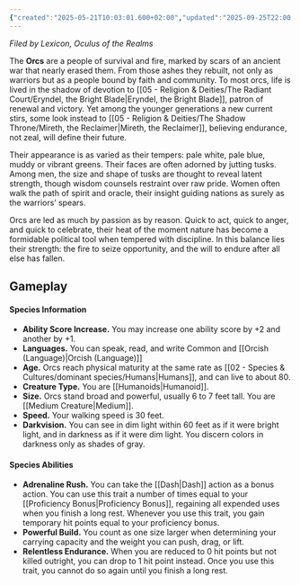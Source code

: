 ```yaml
---
{"created":"2025-05-21T10:03:01.600+02:00","updated":"2025-09-25T22:00:36.000+02:00","cssclasses":null,"tags":null,"dg-publish":true,"permalink":"/02-species-and-cultures/dominant-species/orcs/","dgPassFrontmatter":true}
---
```


_Filed by Lexicon, Oculus of the Realms_

The **Orcs** are a people of survival and fire, marked by scars of an ancient war that nearly erased them. From those ashes they rebuilt, not only as warriors but as a people bound by faith and community. To most orcs, life is lived in the shadow of devotion to [[05 - Religion & Deities/The Radiant Court/Eryndel, the Bright Blade\|Eryndel, the Bright Blade]], patron of renewal and victory. Yet among the younger generations a new current stirs, some look instead to [[05 - Religion & Deities/The Shadow Throne/Mireth, the Reclaimer\|Mireth, the Reclaimer]], believing endurance, not zeal, will define their future.

Their appearance is as varied as their tempers: pale white, pale blue, muddy or vibrant greens. Their faces are often adorned by jutting tusks. Among men, the size and shape of tusks are thought to reveal latent strength, though wisdom counsels restraint over raw pride. Women often walk the path of spirit and oracle, their insight guiding nations  as surely as the warriors’ spears.

Orcs are led as much by passion as by reason. Quick to act, quick to anger, and quick to celebrate, their heat of the moment nature has become a formidable political tool when tempered with discipline. In this balance lies their strength: the fire to seize opportunity, and the will to endure after all else has fallen.

## Gameplay
#### Species Information
- **Ability Score Increase.** You may increase one ability score by +2 and another by +1.
- **Languages.** You can speak, read, and write Common and [[Orcish (Language)\|Orcish (Language)]]
- **Age.** Orcs reach physical maturity at the same rate as [[02 - Species & Cultures/dominant species/Humans\|Humans]], and can live to about 80.
- **Creature Type.** You are [[Humanoids\|Humanoid]].
- **Size.** Orcs stand broad and powerful, usually 6 to 7 feet tall. You are [[Medium Creature\|Medium]].
- **Speed.** Your walking speed is 30 feet.
- **Darkvision.** You can see in dim light within 60 feet as if it were bright light, and in darkness as if it were dim light. You discern colors in darkness only as shades of gray.

#### Species Abilities
- **Adrenaline Rush.** You can take the [[Dash\|Dash]] action as a bonus action. You can use this trait a number of times equal to your [[Proficiency Bonus\|Proficiency Bonus]], regaining all expended uses when you finish a long rest. Whenever you use this trait, you gain temporary hit points equal to your proficiency bonus.
- **Powerful Build.** You count as one size larger when determining your carrying capacity and the weight you can push, drag, or lift.
- **Relentless Endurance.** When you are reduced to 0 hit points but not killed outright, you can drop to 1 hit point instead. Once you use this trait, you cannot do so again until you finish a long rest.